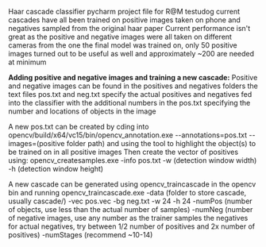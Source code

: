 Haar cascade classifier pycharm project file for R@M testudog
current cascades have all been trained on positive images taken on phone and negatives sampled from the original haar paper
Current performance isn't great as the positive and negative images were all taken on different cameras from the one the final model was trained on, 
only 50 positive images turned out to be useful as well and approximately ~200 are needed at minimum

**Adding positive and negative images and training a new cascade:**
Positive and negative images can be found in the positives and negatives folders
the text files pos.txt and neg.txt specify the actual positives and negatives fed into the classifier with the additional numbers 
in the pos.txt specifying the number and locations of objects in the image

A new pos.txt can be created by cding into opencv/build/x64/vc15/bin/opencv_annotation.exe --annotations=pos.txt --images=(positive folder path) 
and using the tool to highlight the object(s) to be trained on in all positive images
Then create the vector of positives using:
opencv_createsamples.exe -info pos.txt -w (detection window width) -h (detection window height)

A new cascade can be generated using opencv_traincascade in the opencv bin and running opencv_traincascade.exe -data (folder to store cascade, usually cascade/) -vec pos.vec -bg neg.txt -w 24 -h 24 -numPos (number of objects, use less than the actual number of samples) -numNeg (number of negative images, use any number as the trainer samples the negatives for actual negatives, try between 1/2 number of positives and 2x number of positives) -numStages (recommend ~10-14)
